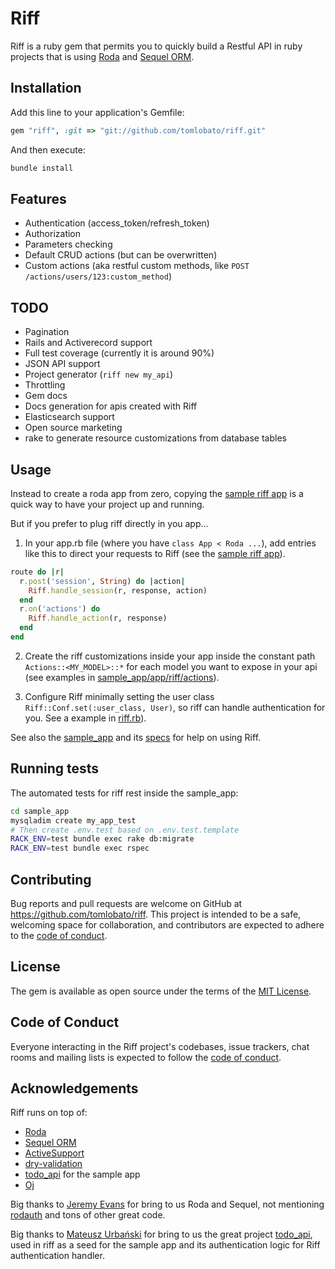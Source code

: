 # Riff

Riff is a ruby gem that permits you to quickly build a Restful API in ruby projects that is using [Roda](https://github.com/jeremyevans/roda) and [Sequel ORM](https://github.com/jeremyevans/sequel).

## Installation

Add this line to your application's Gemfile:

```ruby
gem "riff", :git => "git://github.com/tomlobato/riff.git"
```

And then execute:

```sh
bundle install
```

## Features

- Authentication (access_token/refresh_token)
- Authorization
- Parameters checking
- Default CRUD actions (but can be overwritten)
- Custom actions (aka restful custom methods, like `POST /actions/users/123:custom_method`)

## TODO

- Pagination
- Rails and Activerecord support
- Full test coverage (currently it is around 90%)
- JSON API support
- Project generator (`riff new my_api`)
- Throttling
- Gem docs
- Docs generation for apis created with Riff
- Elasticsearch support
- Open source marketing
- rake to generate resource customizations from database tables

## Usage

Instead to create a roda app from zero, copying the [sample riff app](https://github.com/tomlobato/riff/tree/main/sample_app) is a quick way to have your project up and running.

But if you prefer to plug riff directly in you app...

1) In your app.rb file (where you have `class App < Roda ...`), add entries like this to direct your requests to Riff (see the [sample riff app](https://github.com/tomlobato/riff/tree/main/sample_app)).

```ruby
route do |r|
  r.post('session', String) do |action|
    Riff.handle_session(r, response, action)
  end
  r.on('actions') do
    Riff.handle_action(r, response)
  end
end
```

2) Create the riff customizations inside your app inside the constant path `Actions::<MY_MODEL>::*` for each model you want to expose in your api (see examples in [sample_app/app/riff/actions](https://github.com/tomlobato/riff/tree/main/sample_app/app/riff/actions)).

3) Configure Riff minimally setting the user class `Riff::Conf.set(:user_class, User)`, so riff can handle authentication for you. See a example in [riff.rb](https://github.com/tomlobato/riff/tree/main/sample_app/system/boot/riff.rb)).

See also the [sample_app](https://github.com/tomlobato/riff/tree/main/sample_app) and its [specs](https://github.com/tomlobato/riff/tree/main/sample_app/spec) for help on using Riff.

## Running tests

The automated tests for riff rest inside the sample_app:

```sh
cd sample_app
mysqladim create my_app_test
# Then create .env.test based on .env.test.template
RACK_ENV=test bundle exec rake db:migrate
RACK_ENV=test bundle exec rspec
```

## Contributing

Bug reports and pull requests are welcome on GitHub at https://github.com/tomlobato/riff. This project is intended to be a safe, welcoming space for collaboration, and contributors are expected to adhere to the [code of conduct](https://github.com/tomlobato/riff/blob/main/CODE_OF_CONDUCT.md).

## License

The gem is available as open source under the terms of the [MIT License](https://opensource.org/licenses/MIT).

## Code of Conduct

Everyone interacting in the Riff project's codebases, issue trackers, chat rooms and mailing lists is expected to follow the [code of conduct](https://github.com/tomlobato/riff/blob/main/CODE_OF_CONDUCT.md).

## Acknowledgements

Riff runs on top of:

- [Roda](https://github.com/jeremyevans/roda)
- [Sequel ORM](https://github.com/jeremyevans/sequel)
- [ActiveSupport](https://github.com/rails/rails/tree/main/activesupport)
- [dry-validation](https://github.com/dry-rb/dry-validation)
- [todo_api](https://github.com/MatUrbanski/todo_api) for the sample app
- [Oj](https://github.com/ohler55/oj)

Big thanks to [Jeremy Evans](https://github.com/jeremyevans) for bring to us Roda and Sequel, not mentioning [rodauth](https://github.com/jeremyevans/rodauth) and tons of other great code.

Big thanks to [Mateusz Urbański](https://github.com/MatUrbanski) for bring to us the great project [todo_api](https://github.com/MatUrbanski/todo_api), used in riff as a seed for the sample app and its authentication logic for Riff authentication handler.
